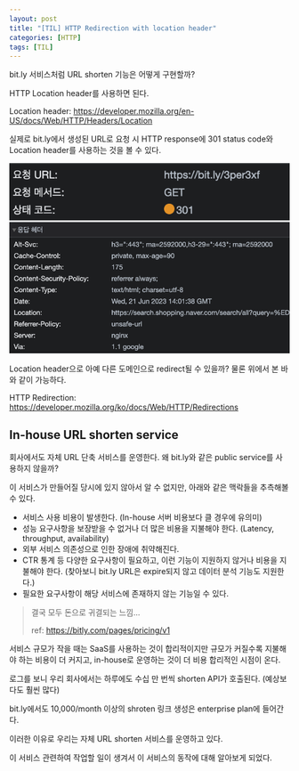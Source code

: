 ```yaml
---
layout: post
title: "[TIL] HTTP Redirection with location header"
categories: [HTTP]
tags: [TIL]
---
```


bit.ly 서비스처럼 URL shorten 기능은 어떻게 구현할까?

HTTP Location header를 사용하면 된다.

Location header: <https://developer.mozilla.org/en-US/docs/Web/HTTP/Headers/Location>

실제로 bit.ly에서 생성된 URL로 요청 시 HTTP response에 301 status code와 Location header를 사용하는 것을 볼 수 있다.

![bitly-redirection-1](/assets/img/posts/bitly-redirection-1.png)
![bitly-redirection-2](/assets/img/posts/bitly-redirection-2.png)

Location header으로 아예 다른 도메인으로 redirect될 수 있을까? 물론 위에서 본 바와 같이 가능하다.

HTTP Redirection: <https://developer.mozilla.org/ko/docs/Web/HTTP/Redirections>

## In-house URL shorten service

회사에서도 자체 URL 단축 서비스를 운영한다. 왜 bit.ly와 같은 public service를 사용하지 않을까?

이 서비스가 만들어질 당시에 있지 않아서 알 수 없지만, 아래와 같은 맥락들을 추측해볼 수 있다.

- 서비스 사용 비용이 발생한다. (In-house 서버 비용보다 클 경우에 유의미)
- 성능 요구사항을 보장받을 수 없거나 더 많은 비용을 지불해야 한다. (Latency, throughput, availability)
- 외부 서비스 의존성으로 인한 장애에 취약해진다.
- CTR 통계 등 다양한 요구사항이 필요하고, 이런 기능이 지원하지 않거나 비용을 지불해야 한다. (찾아보니 bit.ly URL은 expire되지 않고 데이터 분석 기능도 지원한다.)
- 필요한 요구사항이 해당 서비스에 존재하지 않는 기능일 수 있다.

> 결국 모두 돈으로 귀결되는 느낌...
>
> ref: <https://bitly.com/pages/pricing/v1>

서비스 규모가 작을 때는 SaaS를 사용하는 것이 합리적이지만 규모가 커질수록 지불해야 하는 비용이 더 커지고, in-house로 운영하는 것이 더 비용 합리적인 시점이 온다.

로그를 보니 우리 회사에서는 하루에도 수십 만 번씩 shorten API가 호출된다. (예상보다도 훨씬 많다)

bit.ly에서도 10,000/month 이상의 shroten 링크 생성은 enterprise plan에 들어간다.

이러한 이유로 우리는 자체 URL shorten 서비스를 운영하고 있다.

이 서비스 관련하여 작업할 일이 생겨서 이 서비스의 동작에 대해 알아보게 되었다.
